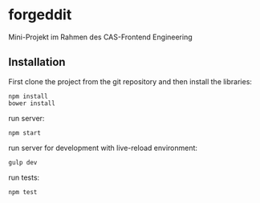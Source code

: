 # forgeddit

Mini-Projekt im Rahmen des CAS-Frontend Engineering

## Installation

First clone the project from the git repository and then install the libraries:

```
npm install
bower install
```

run server:

```
npm start
```

run server for development with live-reload environment:

```
gulp dev
```

run tests:

```
npm test
```


